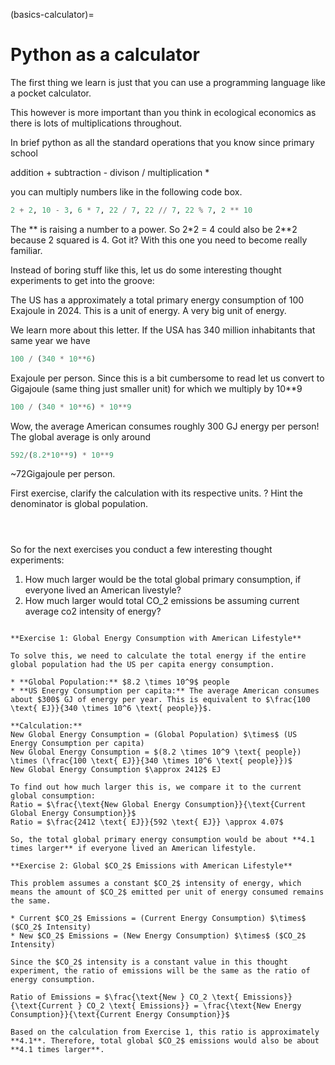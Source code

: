 (basics-calculator)=
# Python as a calculator

The first thing we learn is just that you can use a programming language like a pocket calculator. 

This however is more important than you think in ecological economics as there is lots of multiplications throughout.

In brief python as all the standard operations that you know since primary school

addition +
subtraction -
divison /
multiplication *

you can multiply numbers like in the following code box. 

```python
2 + 2, 10 - 3, 6 * 7, 22 / 7, 22 // 7, 22 % 7, 2 ** 10
```

The ** is raising a number to a power.  So 2*2 = 4 could also be 2**2 because 2 squared is 4. Got it? With this one you need to become really familiar.

Instead of boring stuff like this, let us do some interesting thought experiments to get into the groove: 

The US has a approximately a total primary energy consumption of 100 Exajoule in 2024. This is a unit of energy. A very big unit of energy.

We learn more about this letter. If the USA has 340 million inhabitants that same year we have

```python
100 / (340 * 10**6) 
```

Exajoule per person. Since this is a bit cumbersome to read let us convert to Gigajoule (same thing just smaller unit) for which we multiply by 10**9 

```python
100 / (340 * 10**6) * 10**9
```

Wow, the average American consumes roughly 300 GJ energy per person! The global average is only around

```python
592/(8.2*10**9) * 10**9 
```

~72Gigajoule per person. 

First exercise, clarify the calculation with its respective units. 
? Hint the denominator is global population.

```{dropdown} Solution



```

So for the next exercises you conduct a few interesting thought experiments:

1. How much larger would be the total global primary consumption, if everyone lived an American livestyle?
2. How much larger would total CO_2 emissions be assuming current average co2 intensity of energy?

```{dropdown} Solutions

**Exercise 1: Global Energy Consumption with American Lifestyle**

To solve this, we need to calculate the total energy if the entire global population had the US per capita energy consumption.

* **Global Population:** $8.2 \times 10^9$ people
* **US Energy Consumption per capita:** The average American consumes about $300$ GJ of energy per year. This is equivalent to $\frac{100 \text{ EJ}}{340 \times 10^6 \text{ people}}$.

**Calculation:**
New Global Energy Consumption = (Global Population) $\times$ (US Energy Consumption per capita)
New Global Energy Consumption = $(8.2 \times 10^9 \text{ people}) \times (\frac{100 \text{ EJ}}{340 \times 10^6 \text{ people}})$
New Global Energy Consumption $\approx 2412$ EJ

To find out how much larger this is, we compare it to the current global consumption:
Ratio = $\frac{\text{New Global Energy Consumption}}{\text{Current Global Energy Consumption}}$
Ratio = $\frac{2412 \text{ EJ}}{592 \text{ EJ}} \approx 4.07$

So, the total global primary energy consumption would be about **4.1 times larger** if everyone lived an American lifestyle.

**Exercise 2: Global $CO_2$ Emissions with American Lifestyle**

This problem assumes a constant $CO_2$ intensity of energy, which means the amount of $CO_2$ emitted per unit of energy consumed remains the same.

* Current $CO_2$ Emissions = (Current Energy Consumption) $\times$ ($CO_2$ Intensity)
* New $CO_2$ Emissions = (New Energy Consumption) $\times$ ($CO_2$ Intensity)

Since the $CO_2$ intensity is a constant value in this thought experiment, the ratio of emissions will be the same as the ratio of energy consumption.

Ratio of Emissions = $\frac{\text{New } CO_2 \text{ Emissions}}{\text{Current } CO_2 \text{ Emissions}} = \frac{\text{New Energy Consumption}}{\text{Current Energy Consumption}}$

Based on the calculation from Exercise 1, this ratio is approximately **4.1**. Therefore, total global $CO_2$ emissions would also be about **4.1 times larger**.

```